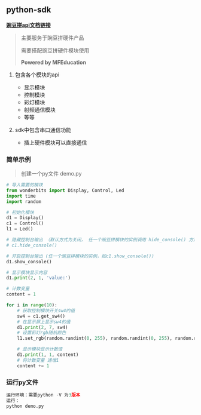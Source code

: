 ## python-sdk

**[豌豆拼api文档链接](http://doc.wonderbits.cn/)**

> 主要服务于豌豆拼硬件产品
>
> 需要搭配豌豆拼硬件模块使用
>
> **Powered by MFEducation**

1. 包含各个模块的api
    * 显示模块
    * 控制模块
    * 彩灯模块
    * 射频通信模块
    * 等等

2. sdk中包含串口通信功能
    * 插上硬件模块可以直接通信


### 简单示例
> 创建一个py文件 demo.py

```python
# 导入需要的模块
from wonderbits import Display, Control, Led
import time
import random

# 初始化模块
d1 = Display()
c1 = Control()
l1 = Led()

# 隐藏控制台输出 （默认方式为关闭， 任一个豌豆拼模块的实例调用 hide_console() 方法）
# c1.hide_console()

# 开启控制台输出 (任一个豌豆拼模块的实例，如c1.show_console())
d1.show_console()

# 显示模块显示内容
d1.print(2, 1, 'value:')

# 计数变量
content = 1

for i in range(10):
    # 获取控制模块开关sw4的值
    sw4 = c1.get_sw4()
    # 在显示屏上显示sw4的值
    d1.print(2, 7, sw4)
    # 设置彩灯rgb随机颜色
    l1.set_rgb(random.randint(0, 255), random.randint(0, 255), random.randint(0, 255))

    # 显示模块显示计数值 
    d1.print(1, 1, content)
    # 将计数变量 递增1
    content += 1

```

### 运行py文件
```python
运行环境：需要python -V 为3版本
运行：
python demo.py
```
